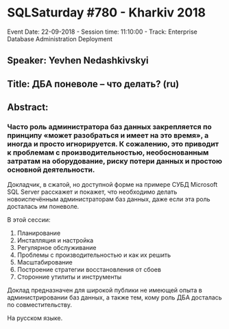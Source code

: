 # SQLSaturday #780 - Kharkiv 2018
Event Date: 22-09-2018 - Session time: 11:10:00 - Track: Enterprise Database Administration  Deployment
## Speaker: Yevhen Nedashkivskyi
## Title: ДБА поневоле – что делать? (ru)
## Abstract:
### Часто роль администратора баз данных закрепляется по принципу «может разобраться и имеет на это время», а иногда и просто игнорируется. К сожалению, это приводит к проблемам с производительностью, необоснованным затратам на оборудование, риску потери данных и простою основной деятельности.

Докладчик, в сжатой, но доступной форме на примере СУБД Microsoft SQL Server расскажет и покажет, что необходимо делать новоиспечённым администраторам баз данных, даже если эта роль досталась им поневоле. 

В этой сессии:

1.	Планирование
2.	Инсталляция и настройка
3.	Регулярное обслуживание
4.	Проблемы с производительностью и как их решить
5.	Масштабирование
6.	Построение стратегии восстановления от сбоев
7.	Сторонние утилиты и инструменты

Доклад предназначен для широкой публики не имеющей опыта в администрировании баз данных, а также тем, кому роль ДБА досталась по совместительству.

На русском языке.
